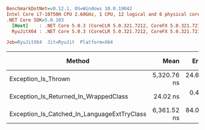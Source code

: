 ``` ini

BenchmarkDotNet=v0.12.1, OS=Windows 10.0.19042
Intel Core i7-10750H CPU 2.60GHz, 1 CPU, 12 logical and 6 physical cores
.NET Core SDK=5.0.103
  [Host]    : .NET Core 5.0.3 (CoreCLR 5.0.321.7212, CoreFX 5.0.321.7212), X64 RyuJIT
  RyuJitX64 : .NET Core 5.0.3 (CoreCLR 5.0.321.7212, CoreFX 5.0.321.7212), X64 RyuJIT

Job=RyuJitX64  Jit=RyuJit  Platform=X64  

```
|                                      Method |        Mean |     Error |    StdDev |      Median |  Gen 0 | Gen 1 | Gen 2 | Allocated |
|-------------------------------------------- |------------:|----------:|----------:|------------:|-------:|------:|------:|----------:|
|                         Exception_Is_Thrown | 5,320.76 ns | 24.698 ns | 23.103 ns | 5,331.28 ns | 0.0458 |     - |     - |     320 B |
|       Exception_Is_Returned_In_WrappedClass |    24.02 ns |  0.499 ns |  0.937 ns |    23.61 ns | 0.0306 |     - |     - |     192 B |
| Exception_Is_Catched_In_LanguageExtTryClass | 6,361.52 ns | 84.020 ns | 78.593 ns | 6,339.88 ns | 0.0992 |     - |     - |     664 B |

